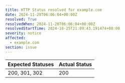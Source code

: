 ```yaml
---
title: HTTP Status resolved for example.com
date: 2024-11-28T06:06:04+00:00Z
resolved: True
resolvedWhen: 2024-11-28T06:06:04+00:00Z
resolvedStartTime: 2024-10-25T21:09:43.191474+00:00
severity: notice
affected:
  - example.com
section: issue
---
```


| Expected Statuses | Actual Status  |
|-------------------|----------------|
| 200, 301, 302 | 200 |
